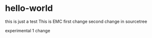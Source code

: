 # hello-world
this is just a test
This is EMC first change
second change in sourcetree

experimental 1 change

